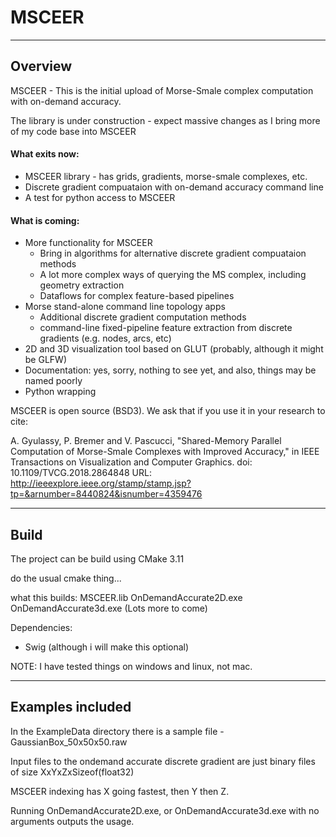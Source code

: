 MSCEER
=================================

--------------------------------------
Overview
--------------------------------------

MSCEER - This is the initial upload of Morse-Smale complex computation with on-demand accuracy. 

The library is under construction - expect massive changes as I bring more of my code base into MSCEER

#### What exits now:
* MSCEER library - has grids, gradients, morse-smale complexes, etc.
* Discrete gradient compuataion with on-demand accuracy command line
* A test for python access to MSCEER

#### What is coming:
* More functionality for MSCEER
	* Bring in algorithms for alternative discrete gradient compuataion methods
	* A lot more complex ways of querying the MS complex, including geometry extraction
	* Dataflows for complex feature-based pipelines
* Morse stand-alone command line topology apps
	* Additional discrete gradient computation methods
	* command-line fixed-pipeline feature extraction from discrete gradients (e.g. nodes, arcs, etc)
* 2D and 3D visualization tool based on GLUT (probably, although it might be GLFW)
* Documentation: yes, sorry, nothing to see yet, and also, things may be named poorly
* Python wrapping
	
	
MSCEER is open source (BSD3). We ask that if you use it in your research to cite:

A. Gyulassy, P. Bremer and V. Pascucci, "Shared-Memory Parallel Computation of Morse-Smale Complexes with Improved Accuracy," in IEEE Transactions on Visualization and Computer Graphics.
doi: 10.1109/TVCG.2018.2864848
URL: http://ieeexplore.ieee.org/stamp/stamp.jsp?tp=&arnumber=8440824&isnumber=4359476	
	
--------------------------------------
Build
--------------------------------------

The project can be build using CMake 3.11

do the usual cmake thing... 

what this builds:
MSCEER.lib
OnDemandAccurate2D.exe
OnDemandAccurate3d.exe
(Lots more to come) 

Dependencies:
* Swig (although i will make this optional)

NOTE: I have tested things on windows and linux, not mac. 

--------------------------------------
Examples included
--------------------------------------

In the ExampleData directory there is a sample file - GaussianBox_50x50x50.raw

Input files to the ondemand accurate discrete gradient are just binary files of size XxYxZxSizeof(float32)

MSCEER indexing has X going fastest, then Y then Z. 

Running OnDemandAccurate2D.exe, or OnDemandAccurate3d.exe with no arguments outputs the usage. 

